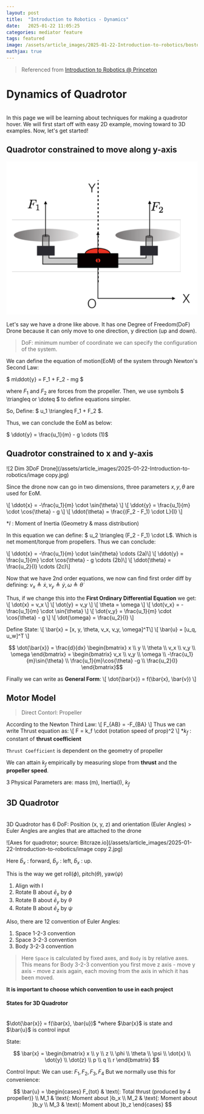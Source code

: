 ```yaml
---
layout: post
title:  "Introduction to Robotics - Dynamics"
date:   2025-01-22 11:05:25
categories: mediator feature
tags: featured
image: /assets/article_images/2025-01-22-Introduction-to-robotics/boston-dynamics-spot.jpg
mathjax: true
---
```

> Referenced from [Introduction to Robotics @ Princeton](https://irom-lab.princeton.edu/intro-to-robotics/)

# Dynamics of Quadrotor
<br>
In this page we will be learning about techniques for making a quadrotor hover. We will first start off with easy 2D example, moving toward to 3D examples. Now, let's get started!

## Quadrotor constrained to move along y-axis
![Simple y-axis contstrained Quadrotor](/assets/article_images/2025-01-22-Introduction-to-robotics/image.jpg)

Let's say we have a drone like above. It has one Degree of Freedom(DoF) Drone because it can only move to one direction, y direction (up and down). 

> DoF: minimum number of coordinate we can specify the configuration of the system. 

We can define the equation of motion(EoM) of the system through Newton's Second Law:

$ m\ddot{y} = F_1 + F_2 - mg $

where $F_1$ and $F_2$ are forces from the propeller. Then, we use symbols $ \triangleq or \doteq $ to define equations simpler. 

So, Define: $ u_1 \triangleq F_1 + F_2 $. 

Thus, we can conclude the EoM as below:

$ \ddot{y} = \frac{u_1}{m} - g \cdots (1)$

## Quadrotor constrained to x and y-axis
![2 Dim 3DoF Drone](/assets/article_images/2025-01-22-Introduction-to-robotics/image copy.jpg)

Since the drone now can go in two dimensions, three parameters $x, y, \theta$ are used for EoM. 

\\[ \ddot{x} = -\frac{u_1}{m} \cdot \sin{\theta} \\]
\\[ \ddot{y} = \frac{u_1}{m} \cdot \cos{\theta} - g \\]
\\[ \ddot{\theta} = \frac{(F_2 - F_1) \cdot L}{I} \\]

*$I$ : Moment of Inertia (Geometry & mass distribution)

In this equation we can define: $ u_2 \triangleq (F_2 - F_1) \cdot L$. Which is net moment/torque from propellers. 
Thus we can conclude:

\\[ \ddot{x} = -\frac{u_1}{m} \cdot \sin{\theta} \cdots (2a)\\]
\\[ \ddot{y} = \frac{u_1}{m} \cdot \cos{\theta} - g \cdots (2b)\\]
\\[ \ddot{\theta} = \frac{u_2}{I} \cdots (2c)\\]

Now that we have 2nd order equations, we now can find first order diff by defining:
$v_x \triangleq \dot{x}, v_y \triangleq \dot{y}, \omega \triangleq \dot{\theta}$

Thus, if we change this into the **First Ordinary Differential Equation** we get:
\\[ \dot{x} = v_x \\]
\\[ \dot{y} = v_y \\]
\\[ \theta = \omega \\]
\\[ \dot{v_x} = -\frac{u_1}{m} \cdot \sin{\theta} \\]
\\[ \dot{v_y} = \frac{u_1}{m} \cdot \cos{\theta} - g \\]
\\[ \dot{\omega} = \frac{u_2}{I} \\]

Define State:
\\[ \bar{x} = [x, y, \theta, v_x, v_y, \omega]^T\\]
\\[ \bar{u} = [u_q, u_w]^T \\]

$$ \dot{\bar{x}} = \frac{d}{dx} \begin{bmatrix} x \\ y \\ \theta \\ v_x \\ v_y \\ \omega \end{bmatrix} = \begin{bmatrix} v_x \\ v_y \\ \omega \\ -\frac{u_1}{m}\sin{\theta} \\ \frac{u_1}{m}\cos{\theta} -g \\ \frac{u_2}{I} \end{bmatrix}$$

Finally we can write as **General Form**:
\\[ \dot{\bar{x}} = f(\bar{x}, \bar{v}) \\]

## Motor Model
>Direct Contorl: Propeller 

According to the Newton Third Law:
\\[ F_{AB} = -F_{BA} \\]
Thus we can write Thrust equation as:
\\[ F = k_f \cdot (rotation speed of prop)^2 \\]
*$k_f$ : constant of **thrust coefficient**

`Thrust Coefficient` is dependent on the geometry of propeller

We can attain $k_f$ empirically by measuring slope from **thrust** and the **propeller speed**. 

3 Physical Parameters are: mass (m), Inertia(I), $k_f$

## 3D Quadrotor
<br>
3D Quadrotor has 6 DoF: Position (x, y, z) and orientation (Euler Angles)
> Euler Angles are angles that are attached to the drone

![Axes for quadrotor; source: Bitcraze.io](/assets/article_images/2025-01-22-Introduction-to-robotics/image copy 2.jpg)

Here $\bar{b}_x$ : forward, $\bar{b}_y$ : left, $\bar{b}_x$ : up. 

This is the way we get roll($\phi$), pitch($\theta$), yaw($\psi$)
1. Align with I
2. Rotate B about $\bar{e}_x$ by $\phi$
3. Rotate B about $\bar{e}_y$ by $\theta$
4. Rotate B about $\bar{e}_z$ by $\psi$

Also, there are 12 convention of Euler Angles:
1. Space 1-2-3 convention 
2. Space 3-2-3 convention
3. Body 3-2-3 convention

> Here `Space` is calculated by fixed axes, and `Body` is by relative axes. This means for Body 3-2-3 convention you first move z axis - move y axis - move z axis again, each moving from the axis in which it has been moved. 

**It is important to choose which convention to use in each project**

#### States for 3D Quadrotor
<br>
$\dot{\bar{x}} = f(\bar{x}, \bar{u})$
*where $\bar{x}$ is state and $\bar{u}$ is control input

State:

$$ \bar{x} = \begin{bmatrix} x \\ y \\ z \\ \phi \\ \theta \\ \psi \\ \dot{x} \\ \dot{y} \\ \dot{z} \\ p \\ q \\ r \end{bmatrix} $$

Control Input:
We can use: $F_1, F_2, F_3, F_4$
But we normally use this for convenience:

$$ \bar{u} = \begin{cases} 
    F_{tot} & \text{: Total thrust (produced by 4 propeller)} 
    \\ M_1 & \text{: Moment about }b_x
    \\ M_2 & \text{: Moment about }b_y
    \\ M_3 & \text{: Moment about }b_z
    \end{cases}
$$


